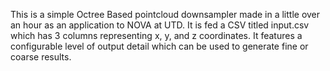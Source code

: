 This is a simple Octree Based pointcloud downsampler made in a little over an hour as an application to NOVA at UTD. It is fed a CSV titled input.csv which has 3 columns representing x, y, and z coordinates. It features a configurable level of output detail which can be used to generate fine or coarse results. 